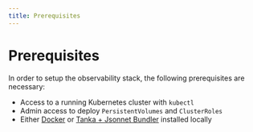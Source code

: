 ```yaml
---
title: Prerequisites
---
```


# Prerequisites

In order to setup the observability stack, the following prerequisites are necessary:

* Access to a running Kubernetes cluster with `kubectl`
* Admin access to deploy `PersistentVolumes` and `ClusterRoles`
* Either [Docker](https://docs.docker.com/get-docker/)
  or [Tanka + Jsonnet Bundler](https://tanka.dev/install) installed locally
